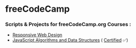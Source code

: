 # freeCodeCamp
### Scripts &amp; Projects for freeCodeCamp.org Courses : 

* [Responsive Web Design](https://github.com/theatina/freeCodeCamp/tree/main/Responsive%20Web%20Design)
* [JavaScript Algorithms and Data Structures](https://github.com/theatina/freeCodeCamp/tree/main/JavaScript%20Algorithms%20and%20Data%20Structures) ( [Certified](https://github.com/theatina/freeCodeCamp/blob/main/JavaScript%20Algorithms%20and%20Data%20Structures/Certification.png) ✅)

